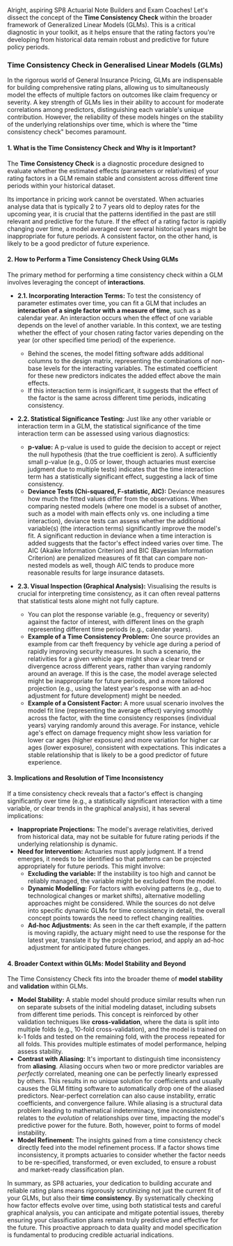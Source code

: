 Alright, aspiring SP8 Actuarial Note Builders and Exam Coaches\! Let's dissect the concept of the **Time Consistency Check** within the broader framework of Generalized Linear Models (GLMs). This is a critical diagnostic in your toolkit, as it helps ensure that the rating factors you're developing from historical data remain robust and predictive for future policy periods.

### **Time Consistency Check in Generalised Linear Models (GLMs)**

In the rigorous world of General Insurance Pricing, GLMs are indispensable for building comprehensive rating plans, allowing us to simultaneously model the effects of multiple factors on outcomes like claim frequency or severity. A key strength of GLMs lies in their ability to account for moderate correlations among predictors, distinguishing each variable's unique contribution. However, the reliability of these models hinges on the stability of the underlying relationships over time, which is where the "time consistency check" becomes paramount.

#### **1\. What is the Time Consistency Check and Why is it Important?**

The **Time Consistency Check** is a diagnostic procedure designed to evaluate whether the estimated effects (parameters or relativities) of your rating factors in a GLM remain stable and consistent across different time periods within your historical dataset.

Its importance in pricing work cannot be overstated. When actuaries analyse data that is typically 2 to 7 years old to deploy rates for the upcoming year, it is crucial that the patterns identified in the past are still relevant and predictive for the future. If the effect of a rating factor is rapidly changing over time, a model averaged over several historical years might be inappropriate for future periods. A consistent factor, on the other hand, is likely to be a good predictor of future experience.

#### **2\. How to Perform a Time Consistency Check Using GLMs**

The primary method for performing a time consistency check within a GLM involves leveraging the concept of **interactions**.

* **2.1. Incorporating Interaction Terms:** To test the consistency of parameter estimates over time, you can fit a GLM that includes an **interaction of a single factor with a measure of time**, such as a calendar year. An interaction occurs when the effect of one variable depends on the level of another variable. In this context, we are testing whether the effect of your chosen rating factor varies depending on the year (or other specified time period) of the experience.

  * Behind the scenes, the model fitting software adds additional columns to the design matrix, representing the combinations of non-base levels for the interacting variables. The estimated coefficient for these new predictors indicates the added effect above the main effects.  
  * If this interaction term is insignificant, it suggests that the effect of the factor is the same across different time periods, indicating consistency.  
* **2.2. Statistical Significance Testing:** Just like any other variable or interaction term in a GLM, the statistical significance of the time interaction term can be assessed using various diagnostics:

  * **p-value:** A p-value is used to guide the decision to accept or reject the null hypothesis (that the true coefficient is zero). A sufficiently small p-value (e.g., 0.05 or lower, though actuaries must exercise judgment due to multiple tests) indicates that the time interaction term has a statistically significant effect, suggesting a lack of time consistency.  
  * **Deviance Tests (Chi-squared, F-statistic, AIC):** Deviance measures how much the fitted values differ from the observations. When comparing nested models (where one model is a subset of another, such as a model with main effects only vs. one including a time interaction), deviance tests can assess whether the additional variable(s) (the interaction terms) significantly improve the model's fit. A significant reduction in deviance when a time interaction is added suggests that the factor's effect indeed varies over time. The AIC (Akaike Information Criterion) and BIC (Bayesian Information Criterion) are penalized measures of fit that can compare non-nested models as well, though AIC tends to produce more reasonable results for large insurance datasets.  
* **2.3. Visual Inspection (Graphical Analysis):** Visualising the results is crucial for interpreting time consistency, as it can often reveal patterns that statistical tests alone might not fully capture.

  * You can plot the response variable (e.g., frequency or severity) against the factor of interest, with different lines on the graph representing different time periods (e.g., calendar years).  
  * **Example of a Time Consistency Problem:** One source provides an example from car theft frequency by vehicle age during a period of rapidly improving security measures. In such a scenario, the relativities for a given vehicle age might show a clear trend or divergence across different years, rather than varying randomly around an average. If this is the case, the model average selected might be inappropriate for future periods, and a more tailored projection (e.g., using the latest year's response with an ad-hoc adjustment for future development) might be needed.  
  * **Example of a Consistent Factor:** A more usual scenario involves the model fit line (representing the average effect) varying smoothly across the factor, with the time consistency responses (individual years) varying randomly around this average. For instance, vehicle age's effect on damage frequency might show less variation for lower car ages (higher exposure) and more variation for higher car ages (lower exposure), consistent with expectations. This indicates a stable relationship that is likely to be a good predictor of future experience.

#### **3\. Implications and Resolution of Time Inconsistency**

If a time consistency check reveals that a factor's effect is changing significantly over time (e.g., a statistically significant interaction with a time variable, or clear trends in the graphical analysis), it has several implications:

* **Inappropriate Projections:** The model's average relativities, derived from historical data, may not be suitable for future rating periods if the underlying relationship is dynamic.  
* **Need for Intervention:** Actuaries must apply judgment. If a trend emerges, it needs to be identified so that patterns can be projected appropriately for future periods. This might involve:  
  * **Excluding the variable:** If the instability is too high and cannot be reliably managed, the variable might be excluded from the model.  
  * **Dynamic Modelling:** For factors with evolving patterns (e.g., due to technological changes or market shifts), alternative modelling approaches might be considered. While the sources do not delve into specific dynamic GLMs for time consistency in detail, the overall concept points towards the need to reflect changing realities.  
  * **Ad-hoc Adjustments:** As seen in the car theft example, if the pattern is moving rapidly, the actuary might need to use the response for the latest year, translate it by the projection period, and apply an ad-hoc adjustment for anticipated future changes.

#### **4\. Broader Context within GLMs: Model Stability and Beyond**

The Time Consistency Check fits into the broader theme of **model stability** and **validation** within GLMs.

* **Model Stability:** A stable model should produce similar results when run on separate subsets of the initial modeling dataset, including subsets from different time periods. This concept is reinforced by other validation techniques like **cross-validation**, where the data is split into multiple folds (e.g., 10-fold cross-validation), and the model is trained on k-1 folds and tested on the remaining fold, with the process repeated for all folds. This provides multiple estimates of model performance, helping assess stability.  
* **Contrast with Aliasing:** It's important to distinguish time inconsistency from **aliasing**. Aliasing occurs when two or more predictor variables are *perfectly* correlated, meaning one can be perfectly linearly expressed by others. This results in no unique solution for coefficients and usually causes the GLM fitting software to automatically drop one of the aliased predictors. Near-perfect correlation can also cause instability, erratic coefficients, and convergence failure. While aliasing is a structural data problem leading to mathematical indeterminacy, time inconsistency relates to the *evolution* of relationships over time, impacting the model's predictive power for the future. Both, however, point to forms of model instability.  
* **Model Refinement:** The insights gained from a time consistency check directly feed into the model refinement process. If a factor shows time inconsistency, it prompts actuaries to consider whether the factor needs to be re-specified, transformed, or even excluded, to ensure a robust and market-ready classification plan.

In summary, as SP8 actuaries, your dedication to building accurate and reliable rating plans means rigorously scrutinizing not just the current fit of your GLMs, but also their **time consistency**. By systematically checking how factor effects evolve over time, using both statistical tests and careful graphical analysis, you can anticipate and mitigate potential issues, thereby ensuring your classification plans remain truly predictive and effective for the future. This proactive approach to data quality and model specification is fundamental to producing credible actuarial indications.

